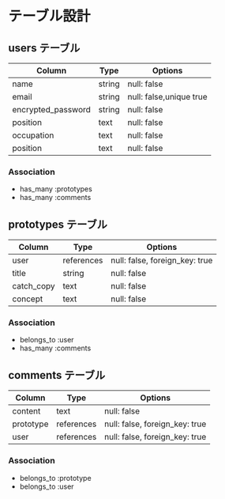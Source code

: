 # テーブル設計

## users テーブル

| Column             | Type   | Options                |
| ------------------ | ------ | ---------------------- |
| name               | string | null: false            |
| email              | string | null: false,unique true|
| encrypted_password | string | null: false            |
| position           | text   | null: false            |
| occupation         | text   | null: false            |
| position           | text   | null: false            |

### Association

- has_many :prototypes
- has_many :comments

## prototypes テーブル

| Column | Type           | Options                        |
| ---------- | ---------- | ------------------------------ |
| user       | references | null: false, foreign_key: true |
| title      | string     | null: false                    |
| catch_copy | text       | null: false                    |
| concept    | text       | null: false                    |

### Association

- belongs_to :user
- has_many :comments


## comments テーブル

| Column   | Type       | Options                        |
| -------- | ---------- | ------------------------------ |
| content  | text       | null: false                    |
| prototype| references | null: false, foreign_key: true |
| user     | references | null: false, foreign_key: true |

### Association

- belongs_to :prototype
- belongs_to :user
